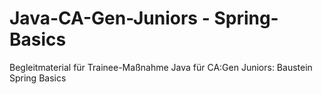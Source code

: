 # Java-CA-Gen-Juniors - Spring-Basics
Begleitmaterial für Trainee-Maßnahme Java für CA:Gen Juniors: Baustein Spring Basics
